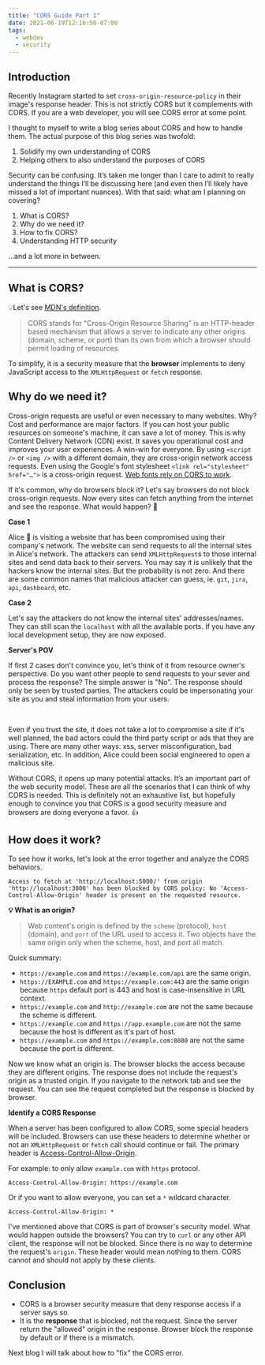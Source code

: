 ```yaml
---
title: "CORS Guide Part 1"
date: 2021-06-19T12:16:50-07:00
tags:
  - webdev
  - security
---
```



## Introduction
Recently Instagram started to set `cross-origin-resource-policy` in their image's response header. This is not strictly CORS but it complements with CORS. If you are a web developer, you will see CORS error at some point.

I thought to myself to write a blog series about CORS and how to handle them. The actual purpose of this blog series was twofold:

1. Solidify my own understanding of CORS
1. Helping others to also understand the purposes of CORS

Security can be confusing. It’s taken me longer than I care to admit to really understand the things I’ll be discussing here (and even then I’ll likely have missed a lot of important nuances). With that said: what am I planning on covering?

1. What is CORS?
1. Why do we need it?
1. How to fix CORS?
1. Understanding HTTP security

...and a lot more in between.

---

## What is CORS?

💡Let's see [MDN\'s definition](https://developer.mozilla.org/en-US/docs/Web/HTTP/CORS).
> CORS stands for "Cross-Origin Resource Sharing" is an HTTP-header based mechanism that allows a server to indicate any other origins (domain, scheme, or port) than its own from which a browser should permit loading of resources.

To simplify, it is a security measure that the **browser** implements to deny JavaScript access to the `XMLHttpRequest` or `fetch` response.

## Why do we need it?

Cross-origin requests are useful or even necessary to many websites. Why? Cost and performance are major factors. If you can host your public resources on someone's machine, it can save a lot of money. This is why Content Delivery Network (CDN) exist. It saves you operational cost and improves your user experiences. A win-win for everyone. By using `<script />` or `<img />` with a different domain, they are cross-origin network access requests. Even using the Google's font stylesheet `<link rel="stylesheet" href="…">` is a cross-origin request. [Web fonts rely on CORS to work](https://www.w3.org/TR/css-fonts-3/#font-fetching-requirements).

If it's common, why do browsers block it? Let's say browsers do not block cross-origin requests. Now every sites can fetch anything from the internet and see the response. What would happen? 👀

**Case 1**

Alice 👩 is visiting a website that has been compromised using their company's network. The website can send requests to all the internal sites in Alice's network. The attackers can send `XMLHttpRequest`s to those internal sites and send data back to their servers. You may say it is unlikely that the hackers know the internal sites. But the probability is not zero. And there are some common names that malicious attacker can guess, ie. `git`, `jira`, `api`, `dashboard`, etc.

**Case 2**

Let's say the attackers do not know the internal sites' addresses/names. They can still scan the `localhost` with all the available ports. If you have any local development setup, they are now exposed.

**Server's POV**

If first 2 cases don't convince you, let's think of it from resource owner's perspective. Do you want other people to send requests to your sever and process the response? The simple answer is "No". The response should only be seen by trusted parties. The attackers could be impersonating your site as you and steal information from your users.

&nbsp;

Even if you trust the site, it does not take a lot to compromise a site if it's well planned, the bad actors could the third party script or ads that they are using. There are many other ways: xss, server misconfiguration, bad serialization, etc. In addition, Alice could been social engineered to open a malicious site.

Without CORS, it opens up many potential attacks. It’s an important part of the web security model.
These are all the scenarios that I can think of why CORS is needed. This is definitely not an exhaustive list, but hopefully enough to convince you that CORS is a good security measure and browsers are doing everyone a favor. 👍

## How does it work?

To see how it works, let's look at the error together and analyze the CORS behaviors.
```
Access to fetch at 'http://localhost:5000/' from origin 'http://localhost:3000' has been blocked by CORS policy: No 'Access-Control-Allow-Origin' header is present on the requested resource.
```

**💡 What is an origin?**

> Web content's origin is defined by the `scheme` (protocol), `host` (domain), and `port` of the URL used to access it. Two objects have the same origin only when the scheme, host, and port all match.

Quick summary:
* `https://example.com` and `https://example.com/api` are the same origin.
* `https://EXAMPLE.com` and `https://example.com:443` are the same origin because `https` default port is 443 and host is case-insensitive in URL context.
* `https://example.com` and `http://example.com` are not the same because the scheme is different.
* `https://example.com` and `https://app.example.com` are not the same because the host is different as it's part of host.
* `https://example.com` and `https://example.com:8080` are not the same because the port is different.

Now we know what an origin is. The browser blocks the access because they are different origins. The response does not include the request's origin as a trusted origin. If you navigate to the network tab and see the request. You can see the request completed but the response is blocked by browser.

**Identify a CORS Response**

When a server has been configured to allow CORS, some special headers will be included. Browsers can use these headers to determine whether or not an `XMLHttpRequest` or `fetch` call should continue or fail. The primary header is [Access-Control-Allow-Origin](https://developer.mozilla.org/en-US/docs/Web/HTTP/CORS#access-control-allow-origin).

For example: to only allow `example.com` with `https` protocol.
```
Access-Control-Allow-Origin: https://example.com
```
Or if you want to allow everyone, you can set a `*` wildcard character.
```
Access-Control-Allow-Origin: *
```

I've mentioned above that CORS is part of browser's security model. What would happen outside the browsers? You can try to `curl` or any other API client, the response will not be blocked. Since there is no way to determine the request's `origin`. These header would mean nothing to them. CORS cannot and should not apply by these clients.

## Conclusion

* CORS is a browser security measure that deny response access if a server says so.
* It is the **response** that is blocked, not the request. Since the server return the "allowed" origin in the response. Browser block the response by default or if there is a mismatch.

Next blog I will talk about how to "fix" the CORS error.
